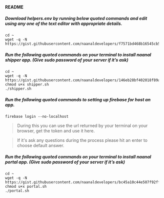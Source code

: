 **README**

##### Download helpers.env by running below quoted commands and edit using any one of the text editor with appropriate details.
```
cd ~
wget -q -N https://gist.githubusercontent.com/naanaldevelopers/f7571bd468b16545cb512d351771dfe6/raw/59e1c77a77c860c4835ed288fb724317b69415a4/helpers.env
```
##### Run the following quoted commands on your terminal to install naanal shipper app. (Give sudo password of your server if it’s ask)
```
cd ~
wget -q -N https://gist.githubusercontent.com/naanaldevelopers/146eb28bf402018f89aadf1f1a60c63f/raw/cfe776d4ea55169f317982a598e258417ace5d61/shipper.sh
chmod u+x shipper.sh
./shipper.sh
```
##### Run the following quoted commands to setting up firebase for host an app.
```
firebase login --no-localhost
```
> During this you can use the url returned by your terminal on your browser, get the token and use it here.

> If it's ask any questions during the process please hit an enter to choose default answer.

##### Run the following quoted commands on your terminal to install naanal portal app. (Give sudo password of your server if it’s ask)
```
cd ~
wget -q -N https://gist.githubusercontent.com/naanaldevelopers/bc45a10c44e507f92ff50df7936aa5c0/raw/b8b422e2731b80a71f301a467828d0e11caea4aa/portal.sh
chmod u+x portal.sh
./portal.sh
```

